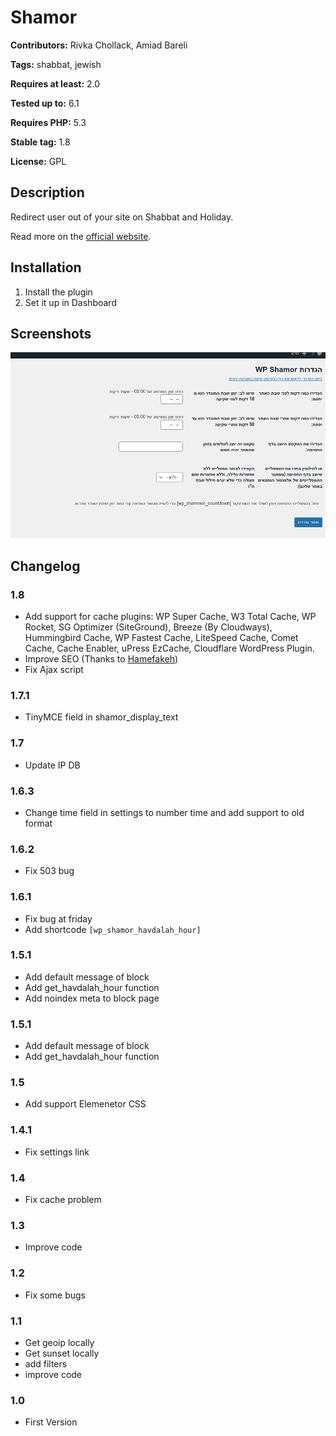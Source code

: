# Shamor #
**Contributors:** Rivka Chollack, Amiad Bareli

**Tags:** shabbat, jewish

**Requires at least:** 2.0

**Tested up to:** 6.1

**Requires PHP:** 5.3

**Stable tag:** 1.8

**License:** GPL

## Description ##
Redirect user out of your site on Shabbat and Holiday.

Read more on the [official website](https://wpshamor.com/).

## Installation ##
1. Install the plugin
2. Set it up in Dashboard

## Screenshots ##
![Dashboard](https://raw.githubusercontent.com/amiad/wp-shamor/master/screenshot-1.png)


## Changelog ##
### 1.8 ###
* Add support for cache plugins: WP Super Cache, W3 Total Cache, WP Rocket, SG Optimizer (SiteGround), Breeze (By Cloudways), Hummingbird Cache, WP Fastest Cache, LiteSpeed Cache, Comet Cache, Cache Enabler, uPress EzCache, Cloudflare WordPress Plugin.
* Improve SEO (Thanks to <a href="https://hamefakeh.co.il">Hamefakeh</a>)
* Fix Ajax script
### 1.7.1 ###
* TinyMCE field in shamor_display_text
### 1.7 ###
* Update IP DB
### 1.6.3 ###
* Change time field in settings to number time and add support to old format
### 1.6.2 ###
* Fix 503 bug
### 1.6.1 ###
* Fix bug at friday
* Add shortcode `[wp_shamor_havdalah_hour]`
### 1.5.1 ###
* Add default message of block
* Add get_havdalah_hour function
* Add noindex meta to block page
### 1.5.1 ###
* Add default message of block
* Add get_havdalah_hour function
### 1.5 ###
* Add support Elemenetor CSS
### 1.4.1 ###
* Fix settings link
### 1.4 ###
* Fix cache problem
### 1.3 ###
* Improve code
### 1.2 ###
* Fix some bugs
### 1.1 ###
* Get geoip locally
* Get sunset locally
* add filters
* improve code
### 1.0 ###
* First Version
